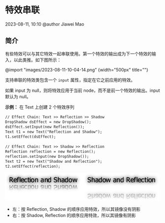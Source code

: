 # 特效串联

2023-08-11, 10:10
@author Jiawei Mao
## 简介

有些特效可以与其它特效一起串联使用。第一个特效的输出成为下一个特效的输入，以此类推。如下图所示：

@import "images/2023-08-11-10-04-14.png" {width="500px" title=""}

支持串联的特效类包含一个 `input` 属性，指定在它之前应用的特效。

如果 input 为 null，则将特效应用于当前 node，而不是前一个特效的输出。input 默认为 null。

**示例：** 在 Text 上创建 2 个特效序列

```java{.line-numbers}
// Effect Chain: Text >> Reflection >> Shadow
DropShadow dsEffect = new DropShadow();
dsEffect.setInput(new Reflection());
Text t1 = new Text("Reflection and Shadow");
t1.setEffect(dsEffect);

// Effect Chain: Text >> Shadow >> Reflection
Reflection reflection = new Reflection();
reflection.setInput(new DropShadow());
Text t2 = new Text("Shadow and Reflection");
t2.setEffect(reflection);
```

![](images/2023-08-11-10-07-41.png)

- 左：按 Reflection, Shadow 的顺序应用特效，所以其镜像没有阴影
- 右：按 Shadow, Reflection 的顺序应用特效，所以其镜像有阴影
